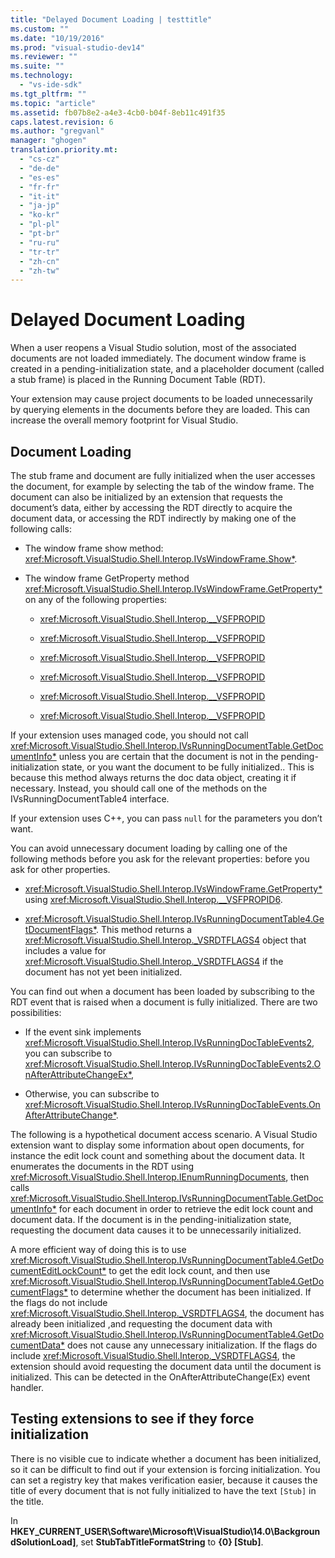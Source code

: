 ```yaml
---
title: "Delayed Document Loading | testtitle"
ms.custom: ""
ms.date: "10/19/2016"
ms.prod: "visual-studio-dev14"
ms.reviewer: ""
ms.suite: ""
ms.technology: 
  - "vs-ide-sdk"
ms.tgt_pltfrm: ""
ms.topic: "article"
ms.assetid: fb07b8e2-a4e3-4cb0-b04f-8eb11c491f35
caps.latest.revision: 6
ms.author: "gregvanl"
manager: "ghogen"
translation.priority.mt: 
  - "cs-cz"
  - "de-de"
  - "es-es"
  - "fr-fr"
  - "it-it"
  - "ja-jp"
  - "ko-kr"
  - "pl-pl"
  - "pt-br"
  - "ru-ru"
  - "tr-tr"
  - "zh-cn"
  - "zh-tw"
---
```

# Delayed Document Loading
When a user reopens a Visual Studio solution, most of the associated documents are not loaded immediately. The document window frame is created in a pending-initialization state, and a placeholder document (called a stub frame) is placed in the Running Document Table (RDT).  
  
 Your extension may cause project documents to be loaded unnecessarily by querying elements in the documents before they are loaded. This can increase the overall memory footprint for Visual Studio.  
  
## Document Loading  
 The stub frame and document are fully initialized when the user accesses the document, for example by selecting the tab of the window frame. The document can also be initialized by an extension that requests the document’s data, either by accessing the RDT directly to acquire the document data, or accessing the RDT indirectly by making one of the following calls:  
  
-   The window frame show method: <xref:Microsoft.VisualStudio.Shell.Interop.IVsWindowFrame.Show*>.  
  
-   The window frame GetProperty method <xref:Microsoft.VisualStudio.Shell.Interop.IVsWindowFrame.GetProperty*> on any of the following properties:  
  
    -   <xref:Microsoft.VisualStudio.Shell.Interop.__VSFPROPID>  
  
    -   <xref:Microsoft.VisualStudio.Shell.Interop.__VSFPROPID>  
  
    -   <xref:Microsoft.VisualStudio.Shell.Interop.__VSFPROPID>  
  
    -   <xref:Microsoft.VisualStudio.Shell.Interop.__VSFPROPID>  
  
    -   <xref:Microsoft.VisualStudio.Shell.Interop.__VSFPROPID>  
  
    -   <xref:Microsoft.VisualStudio.Shell.Interop.__VSFPROPID>  
  
 If your extension uses managed code, you should not call <xref:Microsoft.VisualStudio.Shell.Interop.IVsRunningDocumentTable.GetDocumentInfo*> unless you are certain that the document is not in the pending-initialization state, or you want the document to be fully initialized.. This is because this method always returns the doc data object, creating it if necessary. Instead, you should call one of the methods on the IVsRunningDocumentTable4 interface.  
  
 If your extension uses C++, you can pass `null` for the parameters you don’t want.  
  
 You can avoid unnecessary document loading by calling one of the following methods before you ask for the relevant properties: before you ask for other properties.  
  
-   <xref:Microsoft.VisualStudio.Shell.Interop.IVsWindowFrame.GetProperty*> using <xref:Microsoft.VisualStudio.Shell.Interop.__VSFPROPID6>.  
  
-   <xref:Microsoft.VisualStudio.Shell.Interop.IVsRunningDocumentTable4.GetDocumentFlags*>. This method returns a <xref:Microsoft.VisualStudio.Shell.Interop._VSRDTFLAGS4> object that includes a value for <xref:Microsoft.VisualStudio.Shell.Interop._VSRDTFLAGS4> if the document has not yet been initialized.  
  
 You can find out when a document has been loaded by subscribing to the RDT event that is raised when a document is fully initialized. There are two possibilities:  
  
-   If the event sink implements <xref:Microsoft.VisualStudio.Shell.Interop.IVsRunningDocTableEvents2>, you can subscribe to <xref:Microsoft.VisualStudio.Shell.Interop.IVsRunningDocTableEvents2.OnAfterAttributeChangeEx*>,  
  
-   Otherwise, you can subscribe to <xref:Microsoft.VisualStudio.Shell.Interop.IVsRunningDocTableEvents.OnAfterAttributeChange*>.  
  
 The following is a hypothetical document access scenario. A Visual Studio extension want to display some information about open documents, for instance the edit lock count and something about the document data. It enumerates the documents in the RDT using <xref:Microsoft.VisualStudio.Shell.Interop.IEnumRunningDocuments>, then calls <xref:Microsoft.VisualStudio.Shell.Interop.IVsRunningDocumentTable.GetDocumentInfo*> for each document in order to retrieve the edit lock count and document data. If the document is in the pending-initialization state, requesting the document data causes it to be unnecessarily initialized.  
  
 A more efficient way of doing this is to use <xref:Microsoft.VisualStudio.Shell.Interop.IVsRunningDocumentTable4.GetDocumentEditLockCount*> to get the edit lock count, and then use <xref:Microsoft.VisualStudio.Shell.Interop.IVsRunningDocumentTable4.GetDocumentFlags*> to determine whether the document has been initialized. If the flags do not include <xref:Microsoft.VisualStudio.Shell.Interop._VSRDTFLAGS4>, the document has already been initialized ,and requesting the document data with <xref:Microsoft.VisualStudio.Shell.Interop.IVsRunningDocumentTable4.GetDocumentData*> does not cause any unnecessary initialization. If the flags do include <xref:Microsoft.VisualStudio.Shell.Interop._VSRDTFLAGS4>, the extension should avoid requesting the document data until the document is initialized. This can be detected in the OnAfterAttributeChange(Ex) event handler.  
  
## Testing extensions to see if they force initialization  
 There is no visible cue to indicate whether a document has been initialized, so it can be difficult to find out if your extension is forcing initialization. You can set a registry key that makes verification easier, because it causes the title of every document that is not fully initialized to have the text `[Stub]` in the title.  
  
 In **HKEY_CURRENT_USER\Software\Microsoft\VisualStudio\14.0\BackgroundSolutionLoad]**, set **StubTabTitleFormatString** to **{0} [Stub]**.